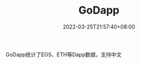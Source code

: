 ﻿---
weight: 
title: "GoDapp"
description: "GoDapp统计了EOS、ETH等Dapp数据，支持中文"
date: 2022-03-25T21:57:40+08:00
lastmod: 2022-03-25T16:45:40+08:00
draft: false
authors: ["Metabd"]
featuredImage: "godapp.jpg"
link: ""
tags: ["数据收集","GoDapp"]
categories: ["navigation"]
navigation: ["数据收集"]
lightgallery: true
toc: true
pinned: false
recommend: false
recommend1: false
---
GoDapp统计了EOS、ETH等Dapp数据，支持中文
